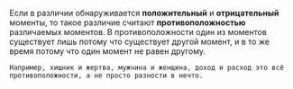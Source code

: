 Если в различии обнаруживается **положительный** и **отрицательный** моменты, то такое различие считают
**противоположностью** различаемых моментов. В противоположности один из моментов существует лишь
потому что существует другой момент, и в то же время потому что один момент не равен другому.

`Например, хищник и жертва, мужчина и женщина, доход и расход это всё противоположности, а не просто разности в нечто.`